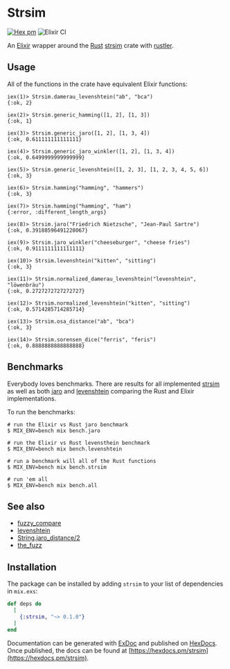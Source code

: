 # Strsim

[![Hex pm](http://img.shields.io/hexpm/v/strsim.svg?style=flat)](https://hex.pm/packages/strsim)
![Elixir CI](https://github.com/joshrotenberg/strsim_ex/workflows/Elixir%20CI/badge.svg)

An [Elixir][0] wrapper around the [Rust][1] [strsim][2] crate with [rustler][3].

## Usage

All of the functions in the crate have equivalent Elixir functions:

```
iex(1)> Strsim.damerau_levenshtein("ab", "bca")
{:ok, 2}

iex(2)> Strsim.generic_hamming([1, 2], [1, 3])
{:ok, 1}

iex(3)> Strsim.generic_jaro([1, 2], [1, 3, 4])
{:ok, 0.611111111111111}

iex(4)> Strsim.generic_jaro_winkler([1, 2], [1, 3, 4])
{:ok, 0.6499999999999999}

iex(5)> Strsim.generic_levenshtein([1, 2, 3], [1, 2, 3, 4, 5, 6])
{:ok, 3}

iex(6)> Strsim.hamming("hamming", "hammers")
{:ok, 3}

iex(7)> Strsim.hamming("hamming", "ham")
{:error, :different_length_args}

iex(8)> Strsim.jaro("Friedrich Nietzsche", "Jean-Paul Sartre")
{:ok, 0.39188596491228067}

iex(9)> Strsim.jaro_winkler("cheeseburger", "cheese fries")
{:ok, 0.9111111111111111}

iex(10)> Strsim.levenshtein("kitten", "sitting")
{:ok, 3}

iex(11)> Strsim.normalized_damerau_levenshtein("levenshtein", "löwenbräu")
{:ok, 0.2727272727272727}

iex(12)> Strsim.normalized_levenshtein("kitten", "sitting")
{:ok, 0.5714285714285714}

iex(13)> Strsim.osa_distance("ab", "bca")
{:ok, 3}

iex(14)> Strsim.sorensen_dice("ferris", "feris")
{:ok, 0.8888888888888888}
```

## Benchmarks

Everybody loves benchmarks. There are results for all implemented [strsim](bench/strsim_benchmark_results.md) 
as well as both [jaro](bench/jaro_benchmark_results.md) and [levenshtein](bench/levenshtein_benchmark_results.md) comparing the Rust and Elixir implementations.

To run the benchmarks:

```
# run the Elixir vs Rust jaro benchmark
$ MIX_ENV=bench mix bench.jaro 

# run the Elixir vs Rust levensthein benchmark
$ MIX_ENV=bench mix bench.levenshtein

# run a benchmark will all of the Rust functions
$ MIX_ENV=bench mix bench.strsim

# run 'em all
$ MIX_ENV=bench mix bench.all
```

## See also

* [fuzzy_compare][4]
* [levenshtein][5]
* [String.jaro_distance/2][6]
* [the_fuzz][7]

## Installation

The package can be installed
by adding `strsim` to your list of dependencies in `mix.exs`:

```elixir
def deps do
  [
    {:strsim, "~> 0.1.0"}
  ]
end
```

Documentation can be generated with [ExDoc](https://github.com/elixir-lang/ex_doc)
and published on [HexDocs](https://hexdocs.pm). Once published, the docs can
be found at [https://hexdocs.pm/strsim](https://hexdocs.pm/strsim).

[0]: https://elixir-lang.org
[1]: https://www.rust-lang.org 
[2]: https://crates.io/crates/strsim
[3]: https://hex.pm/packages/rustler
[4]: https://hex.pm/packages/fuzzy_compare
[5]: https://hex.pm/packages/levenshtein
[6]: https://hexdocs.pm/elixir/String.html#jaro_distance/2
[7]: https://hex.pm/packages/the_fuzz